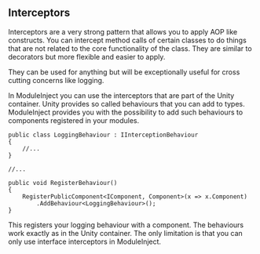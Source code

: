 ﻿Interceptors
------------

Interceptors are a very strong pattern that allows you to apply AOP like constructs. You can intercept method calls of 
certain classes to do things that are not related to the core functionality of the class. They are similar to decorators 
but more flexible and easier to apply.

They can be used for anything but will be exceptionally useful for cross cutting concerns like logging.

In ModuleInject you can use the interceptors that are part of the Unity container. Unity provides so called behaviours
that you can add to types. ModuleInject provides you with the possibility to add such behaviours to components
registered in your modules.

    public class LoggingBehaviour : IInterceptionBehaviour 
    {
        //...
    }

    //...

    public void RegisterBehaviour()
    {
        RegisterPublicComponent<IComponent, Component>(x => x.Component)
            .AddBehaviour<LoggingBehaviour>();
    }

This registers your logging behaviour with a component. The behaviours work exactly as in the Unity container. The only
limitation is that you can only use interface interceptors in ModuleInject.